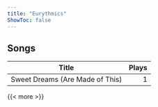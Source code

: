 ```yaml
---
title: "Eurythmics"
ShowToc: false
---
```


## Songs
Title | Plays 
----- | -----: 
Sweet Dreams (Are Made of This) | 1

{{< more >}}